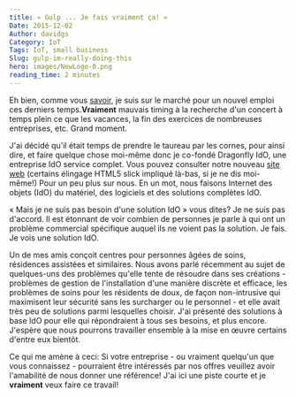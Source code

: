 ```yaml
---
title: « Gulp ... Je fais vraiment ça! »
Date: 2015-12-02
Author: davidgs
Category: IoT
Tags: IoT, small business
Slug: gulp-im-really-doing-this
hero: images/NewLogo-0.png
reading_time: 2 minutes
---
```


Eh bien, comme vous [savoir](/posts/work/a-shock-to-the-system/), je suis sur le marché pour un nouvel emploi ces derniers temps.**Vraiment** mauvais timing à la recherche d'un concert à temps plein ce que les vacances, la fin des exercices de nombreuses entreprises, etc. Grand moment.

J'ai décidé qu'il était temps de prendre le taureau par les cornes, pour ainsi dire, et faire quelque chose moi-même donc je co-fondé Dragonfly IdO, une entreprise IdO service complet. Vous pouvez consulter notre nouveau [site web](https://dragonflyiot.com/) (certains élingage HTML5 slick impliqué là-bas, si je ne dis moi-même!) Pour un peu plus sur nous. En un mot, nous faisons Internet des objets (IdO) du matériel, des logiciels et des solutions complètes IdO.

« Mais je ne suis pas besoin d'une solution IdO » vous dites? Je ne suis pas d'accord. Il est étonnant de voir combien de personnes je parle à qui ont un problème commercial spécifique auquel ils ne voient pas la solution. Je fais. Je vois une solution IdO.

Un de mes amis conçoit centres pour personnes âgées de soins, résidences assistées et similaires. Nous avons parlé récemment au sujet de quelques-uns des problèmes qu'elle tente de résoudre dans ses créations - problèmes de gestion de l'installation d'une manière discrète et efficace, les problèmes de soins pour les résidents de doux, de façon non-intrusive qui maximisent leur sécurité sans les surcharger ou le personnel - et elle avait très peu de solutions parmi lesquelles choisir. J'ai présenté des solutions à base IdO pour elle qui répondraient à tous ses besoins, et plus encore. J'espère que nous pourrons travailler ensemble à la mise en œuvre certains d'entre eux bientôt.

Ce qui me amène à ceci: Si votre entreprise - ou vraiment quelqu'un que vous connaissez - pourraient être intéressés par nos offres veuillez avoir l'amabilité de nous donner une référence! J'ai ici une piste courte et je **vraiment** veux faire ce travail!
